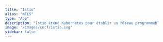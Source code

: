 ```yaml
---
title: "Istio"
alias: "mTLS"
type: "App"
description: "Istio étend Kubernetes pour établir un réseau programmable et conscient des applications."
image: "/images/cncf/istio.svg"
sidebar: false
---
```

